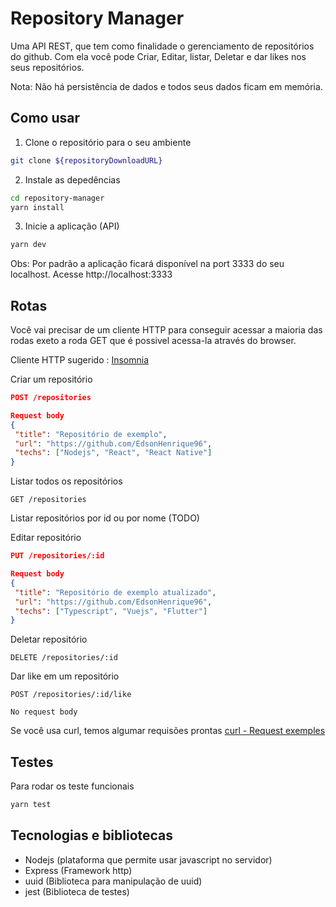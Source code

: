 # Repository Manager

Uma API REST, que tem como finalidade o gerenciamento de repositórios do github.
Com ela você pode Criar, Editar, listar, Deletar e dar likes nos seus repositórios.

Nota: Não há persistência de dados e todos seus dados ficam em memória.

## Como usar

1. Clone o repositório para o seu ambiente
```bash
git clone ${repositoryDownloadURL}
```

2. Instale as depedências
```bash
cd repository-manager
yarn install
```

3. Inicie a aplicação (API)
```bash
yarn dev
```
Obs: Por padrão a aplicação ficará disponível na port 3333 do seu localhost. Acesse http://localhost:3333

## Rotas

Você vai precisar de um cliente HTTP para conseguir acessar a maioria das rodas exeto a roda GET que é possivel acessa-la através do browser.

Cliente HTTP sugerido : [Insomnia](https://insomnia.rest)

Criar um repositório
```json
POST /repositories

Request body
{
 "title": "Repositório de exemplo",
 "url": "https://github.com/EdsonHenrique96",
 "techs": ["Nodejs", "React", "React Native"]
}

```
Listar todos os repositórios
```
GET /repositories
```

Listar repositórios por id ou por nome (TODO)

Editar repositório
```json
PUT /repositories/:id

Request body
{
 "title": "Repositório de exemplo atualizado",
 "url": "https://github.com/EdsonHenrique96",
 "techs": ["Typescript", "Vuejs", "Flutter"]
}
```

Deletar repositório
```
DELETE /repositories/:id
```

Dar like em um repositório
```
POST /repositories/:id/like

No request body
```

Se você usa curl, temos algumar requisões prontas [curl - Request exemples]()
## Testes

Para rodar os teste funcionais
```bash
yarn test
```

## Tecnologias e bibliotecas

- Nodejs (plataforma que permite usar javascript no servidor)
- Express (Framework http)
- uuid (Biblioteca para manipulação de uuid)
- jest (Biblioteca de testes)



